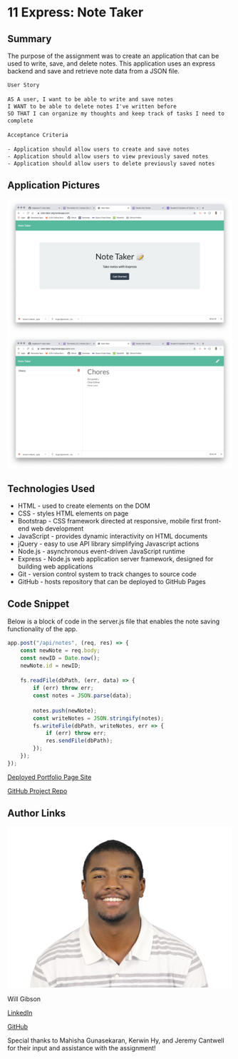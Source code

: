 # 11 Express: Note Taker

## Summary 

The purpose of the assignment was to create an application that can be used to write, save, and delete notes. This application uses an express backend and save and retrieve note data from a JSON file.


```
User Story

AS A user, I want to be able to write and save notes
I WANT to be able to delete notes I've written before
SO THAT I can organize my thoughts and keep track of tasks I need to complete

Acceptance Criteria

- Application should allow users to create and save notes
- Application should allow users to view previously saved notes
- Application should allow users to delete previously saved notes
```

## Application Pictures

![Site](images/note-landing.png)
![Site](images/note.png)

## Technologies Used

- HTML - used to create elements on the DOM
- CSS - styles HTML elements on page
- Bootstrap - CSS framework directed at responsive, mobile first front-end web development
- JavaScript - provides dynamic interactivity on HTML documents
- jQuery - easy to use API library simplifying Javascript actions
- Node.js - asynchronous event-driven JavaScript runtime
- Express - Node.js web application server framework, designed for building web applications
- Git - version control system to track changes to source code
- GitHub - hosts repository that can be deployed to GitHub Pages

## Code Snippet

Below is a block of code in the server.js file that enables the note saving functionality of the app. 

```js
app.post("/api/notes", (req, res) => {
    const newNote = req.body;
    const newID = Date.now();
    newNote.id = newID;

    fs.readFile(dbPath, (err, data) => {
        if (err) throw err;
        const notes = JSON.parse(data);

        notes.push(newNote);
        const writeNotes = JSON.stringify(notes);
        fs.writeFile(dbPath, writeNotes, err => {
            if (err) throw err;
            res.sendFile(dbPath);
        });
    });
});
```

[Deployed Portfolio Page Site](https://note-taker-wtg.herokuapp.com/)

[GitHub Project Repo](https://github.com/wtgibson/11-note-taker)

## Author Links

![Site](images/william-gibson-jr-photo.jpg)

Will Gibson

[LinkedIn](https://www.linkedin.com/in/wtgibson/)

[GitHub](https://github.com/wtgibson)

Special thanks to Mahisha Gunasekaran, Kerwin Hy, and Jeremy Cantwell for their input and assistance with the assignment!